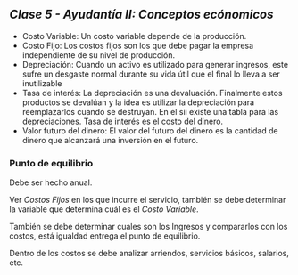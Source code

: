 ## _Clase 5 - Ayudantía II: Conceptos ecónomicos_
 
 * Costo Variable: Un costo variable depende de la producción.
 * Costo Fijo: Los costos fijos son los que debe pagar la empresa 
   independiente de su nivel de producción.
 * Depreciación: Cuando un activo es utilizado para generar ingresos, este 
   sufre un desgaste normal durante su vida útil que el final lo lleva a ser 
   inutilizable
 * Tasa de interés: La depreciación es una devaluación. Finalmente estos 
   productos se devalúan y la idea es utilizar la depreciación para 
   reemplazarlos cuando se destruyan. En el sii existe una tabla para las 
   depreciaciones. Tasa de interés es el costo del dinero.
 * Valor futuro del dinero: El valor del futuro del dinero es la cantidad de 
   dinero que alcanzará una inversión en el futuro.

### Punto de equilibrio

Debe ser hecho anual.

Ver _Costos Fijos_ en los que incurre el servicio, también se debe 
determinar la variable que determina cuál es el _Costo Variable_.

También se debe determinar cuales son los Ingresos y compararlos con los 
costos, está igualdad entrega el punto de equilibrio.

Dentro de los costos se debe analizar arriendos, servicios básicos, salarios, 
etc.